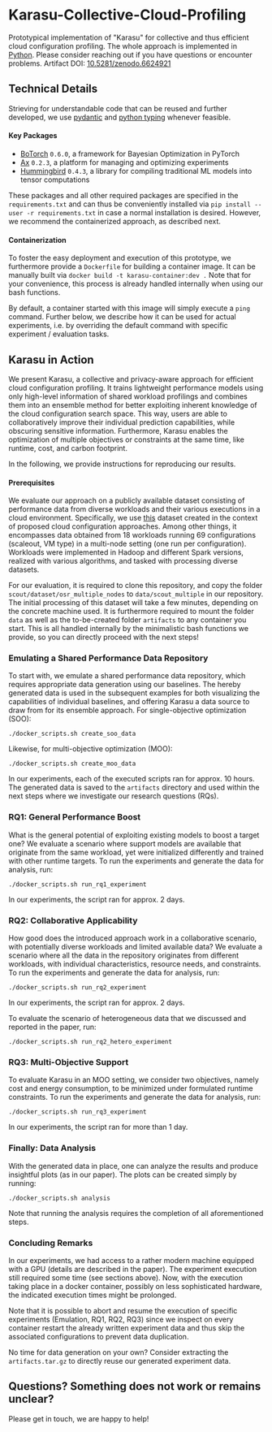 # Karasu-Collective-Cloud-Profiling

Prototypical implementation of "Karasu" for collective and thus efficient cloud configuration profiling. 
The whole approach is implemented in [Python](https://docs.python.org/3.8/).
Please consider reaching out if you have questions or encounter problems.
Artifact DOI: [10.5281/zenodo.6624921](https://doi.org/10.5281/zenodo.6624921)

## Technical Details

Strieving for understandable code that can be reused and further developed, 
we use [pydantic](https://pydantic-docs.helpmanual.io/) and
[python typing](https://docs.python.org/3/library/typing.html#) whenever feasible. 


#### Key Packages
* [BoTorch](https://botorch.org/) `0.6.0`, a framework for Bayesian Optimization in PyTorch
* [Ax](https://ax.dev/) `0.2.3`, a platform for managing and optimizing experiments
* [Hummingbird](https://microsoft.github.io/hummingbird/index.html) `0.4.3`, a library for compiling traditional ML models into tensor computations

These packages and all other required packages are specified in the `requirements.txt` and 
can thus be conveniently installed via `pip install --user -r requirements.txt` in case a normal
installation is desired. However, we recommend the containerized approach, as described next.

#### Containerization

To foster the easy deployment and execution of this prototype, we furthermore provide a `Dockerfile` for building a container image.
It can be manually built via `docker build -t karasu-container:dev .` 
Note that for your convenience, this process is already handled internally when using our bash functions.

By default, a container started with this image will simply execute a `ping` command. Further below, we describe how it can be used for actual
experiments, i.e. by overriding the default command with specific experiment / evaluation tasks. 

## Karasu in Action

We present Karasu, a collective and privacy-aware approach for efficient cloud configuration profiling. 
It trains lightweight performance models using only high-level information of shared workload profilings and combines them into an ensemble method for better exploiting inherent knowledge of the cloud configuration search space.
This way, users are able to collaboratively improve their individual prediction capabilities, while obscuring sensitive information.
Furthermore, Karasu enables the optimization of multiple objectives or constraints at the same time, like runtime, cost, and carbon footprint.

In the following, we provide instructions for reproducing our results.

#### Prerequisites

We evaluate our approach on a publicly available dataset consisting of performance data 
from diverse workloads and their various executions in a cloud environment.
Specifically, we use [this](https://github.com/oxhead/scout) dataset created in the context of proposed cloud configuration approaches.
Among other things, it encompasses data obtained from 18 workloads running 69 configurations (scaleout, VM type) in a multi-node setting (one run per configuration).
Workloads were implemented in Hadoop and different Spark versions, realized with various algorithms, and tasked with processing diverse datasets.

For our evaluation, it is required to clone this repository, and copy the folder `scout/dataset/osr_multiple_nodes` to `data/scout_multiple` in our repository.
The initial processing of this dataset will take a few minutes, depending on the concrete machine used.
It is furthermore required to mount the folder `data` as well as the to-be-created folder `artifacts` to any container you start.
This is all handled internally by the minimalistic bash functions we provide, 
so you can directly proceed with the next steps!

### Emulating a Shared Performance Data Repository

To start with, we emulate a shared performance data repository, which requires appropriate data generation using our baselines.
The hereby generated data is used in the subsequent examples for both visualizing the capabilities of individual baselines, 
and offering Karasu a data source to draw from for its ensemble approach. For single-objective optimization (SOO):
```
./docker_scripts.sh create_soo_data
```
Likewise, for multi-objective optimization (MOO):
```
./docker_scripts.sh create_moo_data
```
In our experiments, each of the executed scripts ran for approx. 10 hours. 
The generated data is saved to the `artifacts` directory and used within the next steps
where we investigate our research questions (RQs).

### RQ1: General Performance Boost

What is the general potential of exploiting existing models to boost a target one? 
We evaluate a scenario where support models are available that originate from the same workload, 
yet were initialized differently and trained with other runtime targets.
To run the experiments and generate the data for analysis, run:
```
./docker_scripts.sh run_rq1_experiment
```
In our experiments, the script ran for approx. 2 days.

### RQ2: Collaborative Applicability

How good does the introduced approach work in a collaborative scenario, with potentially diverse workloads and limited available data? 
We evaluate a scenario where all the data in the repository originates from different workloads, 
with individual characteristics, resource needs, and constraints.
To run the experiments and generate the data for analysis, run:
```
./docker_scripts.sh run_rq2_experiment
```
In our experiments, the script ran for approx. 2 days.

To evaluate the scenario of heterogeneous data that we discussed and reported in the paper, run:
```
./docker_scripts.sh run_rq2_hetero_experiment
```

### RQ3: Multi-Objective Support

To evaluate Karasu in an MOO setting, we consider two objectives, 
namely cost and energy consumption, to be minimized under formulated runtime constraints.
To run the experiments and generate the data for analysis, run:
```
./docker_scripts.sh run_rq3_experiment
```
In our experiments, the script ran for more than 1 day.

### Finally: Data Analysis

With the generated data in place, one can analyze the results and produce insightful plots (as in our paper).
The plots can be created simply by running:
```
./docker_scripts.sh analysis
```
Note that running the analysis requires the completion of all aforementioned steps.

### Concluding Remarks

In our experiments, we had access to a rather modern machine equipped with a GPU (details are described in the paper).
The experiment execution still required some time (see sections above).
Now, with the execution taking place in a docker container, possibly on less sophisticated hardware,
the indicated execution times might be prolonged.

Note that it is possible to abort and resume the execution of specific experiments (Emulation, RQ1, RQ2, RQ3)
since we inspect on every container restart the already written experiment data and thus 
skip the associated configurations to prevent data duplication.

No time for data generation on your own? Consider extracting the `artifacts.tar.gz` to directly reuse our generated experiment data.

## Questions? Something does not work or remains unclear?
Please get in touch, we are happy to help!
